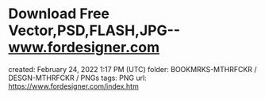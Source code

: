 # Download Free Vector,PSD,FLASH,JPG--www.fordesigner.com

created: February 24, 2022 1:17 PM (UTC)
folder: BOOKMRKS-MTHRFCKR / DESGN-MTHRFCKR / PNGs
tags: PNG
url: https://www.fordesigner.com/index.htm